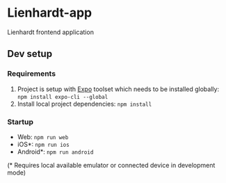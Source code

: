 # Lienhardt-app
Lienhardt frontend application

## Dev setup

### Requirements

1. Project is setup with [Expo](https://expo.io/) toolset which needs to be installed globally: ```npm install expo-cli --global```
2. Install local project dependencies: ```npm install```

### Startup

- Web: ```npm run web```
- iOS*: ```npm run ios```
- Android*: ```npm run android```

(* Requires local available emulator or connected device in development mode)
